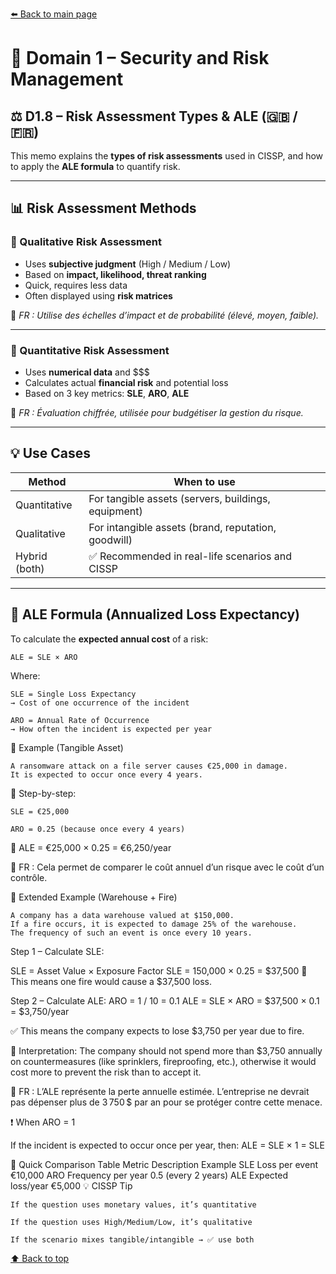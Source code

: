 [⬅️ Back to main page](/)
<a name="top"></a>

# 🧠 Domain 1 – Security and Risk Management

## ⚖️ D1.8 – Risk Assessment Types & ALE (🇬🇧 / 🇫🇷)

This memo explains the **types of risk assessments** used in CISSP, and how to apply the **ALE formula** to quantify risk.

---

## 📊 Risk Assessment Methods

### 🔹 Qualitative Risk Assessment

- Uses **subjective judgment** (High / Medium / Low)
- Based on **impact, likelihood, threat ranking**
- Quick, requires less data
- Often displayed using **risk matrices**

🧠 _FR : Utilise des échelles d’impact et de probabilité (élevé, moyen, faible)._

---

### 🔹 Quantitative Risk Assessment

- Uses **numerical data** and $$$
- Calculates actual **financial risk** and potential loss
- Based on 3 key metrics: **SLE**, **ARO**, **ALE**

🧠 _FR : Évaluation chiffrée, utilisée pour budgétiser la gestion du risque._

---

## 💡 Use Cases

| Method        | When to use                                         |
| ------------- | --------------------------------------------------- |
| Quantitative  | For tangible assets (servers, buildings, equipment) |
| Qualitative   | For intangible assets (brand, reputation, goodwill) |
| Hybrid (both) | ✅ Recommended in real-life scenarios and CISSP     |

---

## 🔢 ALE Formula (Annualized Loss Expectancy)

To calculate the **expected annual cost** of a risk:

```text
ALE = SLE × ARO
```

Where:

    SLE = Single Loss Expectancy
    → Cost of one occurrence of the incident

    ARO = Annual Rate of Occurrence
    → How often the incident is expected per year

🧾 Example (Tangible Asset)

    A ransomware attack on a file server causes €25,000 in damage.
    It is expected to occur once every 4 years.

🎯 Step-by-step:

    SLE = €25,000

    ARO = 0.25 (because once every 4 years)

📘 ALE = €25,000 × 0.25 = €6,250/year

🧠 FR : Cela permet de comparer le coût annuel d’un risque avec le coût d’un contrôle.

🧾 Extended Example (Warehouse + Fire)

    A company has a data warehouse valued at $150,000.
    If a fire occurs, it is expected to damage 25% of the warehouse.
    The frequency of such an event is once every 10 years.

Step 1 – Calculate SLE:

SLE = Asset Value × Exposure Factor
SLE = 150,000 × 0.25 = $37,500
🧠 This means one fire would cause a $37,500 loss.

Step 2 – Calculate ALE:
ARO = 1 / 10 = 0.1
ALE = SLE × ARO = $37,500 × 0.1 = $3,750/year

✅ This means the company expects to lose $3,750 per year due to fire.

📌 Interpretation:
The company should not spend more than $3,750 annually on countermeasures (like sprinklers, fireproofing, etc.),
otherwise it would cost more to prevent the risk than to accept it.

🧠 FR : L’ALE représente la perte annuelle estimée. L’entreprise ne devrait pas dépenser plus de 3 750 $ par an pour se protéger contre cette menace.

❗ When ARO = 1

If the incident is expected to occur once per year, then:
ALE = SLE × 1 = SLE

📘 Quick Comparison Table
Metric Description Example
SLE Loss per event €10,000
ARO Frequency per year 0.5 (every 2 years)
ALE Expected loss/year €5,000
💡 CISSP Tip

    If the question uses monetary values, it’s quantitative

    If the question uses High/Medium/Low, it’s qualitative

    If the scenario mixes tangible/intangible → ✅ use both

[⬆️ Back to top](#top)
